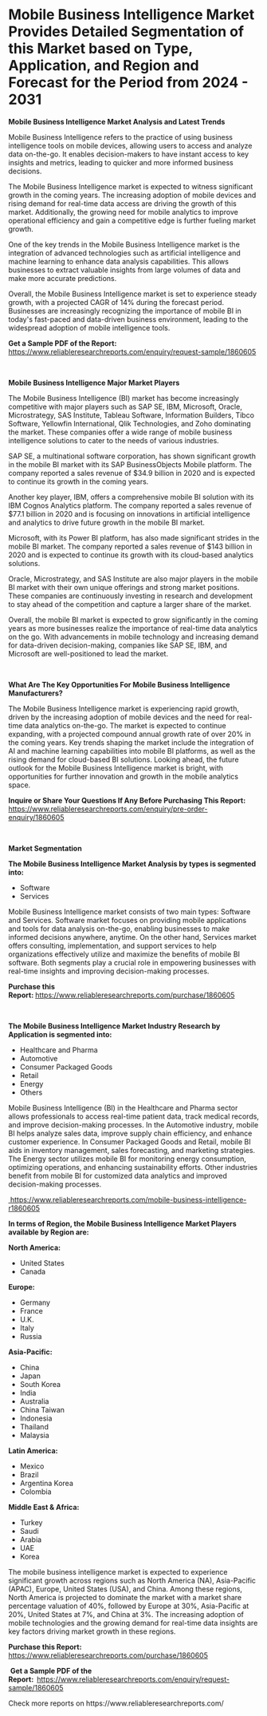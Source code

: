 <p><h1>Mobile Business Intelligence Market Provides Detailed Segmentation of this Market based on Type, Application, and Region and Forecast for the Period from 2024 - 2031</h1></p><p><strong>Mobile Business Intelligence Market Analysis and Latest Trends</strong></p>
<p><p>Mobile Business Intelligence refers to the practice of using business intelligence tools on mobile devices, allowing users to access and analyze data on-the-go. It enables decision-makers to have instant access to key insights and metrics, leading to quicker and more informed business decisions.</p><p>The Mobile Business Intelligence market is expected to witness significant growth in the coming years. The increasing adoption of mobile devices and rising demand for real-time data access are driving the growth of this market. Additionally, the growing need for mobile analytics to improve operational efficiency and gain a competitive edge is further fueling market growth.</p><p>One of the key trends in the Mobile Business Intelligence market is the integration of advanced technologies such as artificial intelligence and machine learning to enhance data analysis capabilities. This allows businesses to extract valuable insights from large volumes of data and make more accurate predictions.</p><p>Overall, the Mobile Business Intelligence market is set to experience steady growth, with a projected CAGR of 14% during the forecast period. Businesses are increasingly recognizing the importance of mobile BI in today's fast-paced and data-driven business environment, leading to the widespread adoption of mobile intelligence tools.</p></p>
<p><strong>Get a Sample PDF of the Report:&nbsp;</strong> <a href="https://www.reliableresearchreports.com/enquiry/request-sample/1860605">https://www.reliableresearchreports.com/enquiry/request-sample/1860605</a></p>
<p>&nbsp;</p>
<p><strong>Mobile Business Intelligence Major Market Players</strong></p>
<p><p>The Mobile Business Intelligence (BI) market has become increasingly competitive with major players such as SAP SE, IBM, Microsoft, Oracle, Microstrategy, SAS Institute, Tableau Software, Information Builders, Tibco Software, Yellowfin International, Qlik Technologies, and Zoho dominating the market. These companies offer a wide range of mobile business intelligence solutions to cater to the needs of various industries.</p><p>SAP SE, a multinational software corporation, has shown significant growth in the mobile BI market with its SAP BusinessObjects Mobile platform. The company reported a sales revenue of $34.9 billion in 2020 and is expected to continue its growth in the coming years.</p><p>Another key player, IBM, offers a comprehensive mobile BI solution with its IBM Cognos Analytics platform. The company reported a sales revenue of $77.1 billion in 2020 and is focusing on innovations in artificial intelligence and analytics to drive future growth in the mobile BI market.</p><p>Microsoft, with its Power BI platform, has also made significant strides in the mobile BI market. The company reported a sales revenue of $143 billion in 2020 and is expected to continue its growth with its cloud-based analytics solutions.</p><p>Oracle, Microstrategy, and SAS Institute are also major players in the mobile BI market with their own unique offerings and strong market positions. These companies are continuously investing in research and development to stay ahead of the competition and capture a larger share of the market.</p><p>Overall, the mobile BI market is expected to grow significantly in the coming years as more businesses realize the importance of real-time data analytics on the go. With advancements in mobile technology and increasing demand for data-driven decision-making, companies like SAP SE, IBM, and Microsoft are well-positioned to lead the market.</p></p>
<p>&nbsp;</p>
<p><strong>What Are The Key Opportunities For Mobile Business Intelligence Manufacturers?</strong></p>
<p><p>The Mobile Business Intelligence market is experiencing rapid growth, driven by the increasing adoption of mobile devices and the need for real-time data analytics on-the-go. The market is expected to continue expanding, with a projected compound annual growth rate of over 20% in the coming years. Key trends shaping the market include the integration of AI and machine learning capabilities into mobile BI platforms, as well as the rising demand for cloud-based BI solutions. Looking ahead, the future outlook for the Mobile Business Intelligence market is bright, with opportunities for further innovation and growth in the mobile analytics space.</p></p>
<p><strong>Inquire or Share Your Questions If Any Before Purchasing This Report:</strong> <a href="https://www.reliableresearchreports.com/enquiry/pre-order-enquiry/1860605">https://www.reliableresearchreports.com/enquiry/pre-order-enquiry/1860605</a></p>
<p>&nbsp;</p>
<p><strong>Market Segmentation</strong></p>
<p><strong>The Mobile Business Intelligence Market Analysis by types is segmented into:</strong></p>
<p><ul><li>Software</li><li>Services</li></ul></p>
<p><p>Mobile Business Intelligence market consists of two main types: Software and Services. Software market focuses on providing mobile applications and tools for data analysis on-the-go, enabling businesses to make informed decisions anywhere, anytime. On the other hand, Services market offers consulting, implementation, and support services to help organizations effectively utilize and maximize the benefits of mobile BI software. Both segments play a crucial role in empowering businesses with real-time insights and improving decision-making processes.</p></p>
<p><strong>Purchase this Report:&nbsp;</strong><a href="https://www.reliableresearchreports.com/purchase/1860605">https://www.reliableresearchreports.com/purchase/1860605</a></p>
<p>&nbsp;</p>
<p><strong>The Mobile Business Intelligence Market Industry Research by Application is segmented into:</strong></p>
<p><ul><li>Healthcare and Pharma</li><li>Automotive</li><li>Consumer Packaged Goods</li><li>Retail</li><li>Energy</li><li>Others</li></ul></p>
<p><p>Mobile Business Intelligence (BI) in the Healthcare and Pharma sector allows professionals to access real-time patient data, track medical records, and improve decision-making processes. In the Automotive industry, mobile BI helps analyze sales data, improve supply chain efficiency, and enhance customer experience. In Consumer Packaged Goods and Retail, mobile BI aids in inventory management, sales forecasting, and marketing strategies. The Energy sector utilizes mobile BI for monitoring energy consumption, optimizing operations, and enhancing sustainability efforts. Other industries benefit from mobile BI for customized data analytics and improved decision-making processes.</p></p>
<p><a href="https://www.reliableresearchreports.com/mobile-business-intelligence-r1860605">&nbsp;https://www.reliableresearchreports.com/mobile-business-intelligence-r1860605</a></p>
<p><strong>In terms of Region, the Mobile Business Intelligence Market Players available by Region are:</strong></p>
<p>
    <p> <strong> North America: </strong>
        <ul>
            <li>United States</li>
            <li>Canada</li>
        </ul>
        </p> 
    <p> <strong> Europe: </strong>
        <ul>
            <li>Germany</li>
            <li>France</li>
            <li>U.K.</li>
            <li>Italy</li>
            <li>Russia</li>
        </ul>
        </p> 
    <p> <strong> Asia-Pacific: </strong>
        <ul>
            <li>China</li>
            <li>Japan</li>
            <li>South Korea</li>
            <li>India</li>
            <li>Australia</li>
            <li>China Taiwan</li>
            <li>Indonesia</li>
            <li>Thailand</li>
            <li>Malaysia</li>
        </ul>
        </p> 
    <p> <strong> Latin America: </strong>
        <ul>
            <li>Mexico</li>
            <li>Brazil</li>
            <li>Argentina Korea</li>
            <li>Colombia</li>
        </ul>
        </p> 
    <p> <strong> Middle East & Africa: </strong>
        <ul>
            <li>Turkey</li>
            <li>Saudi</li>
            <li>Arabia</li>
            <li>UAE</li>
            <li>Korea</li>
        </ul>
    </p>
    </p>
<p><p>The mobile business intelligence market is expected to experience significant growth across regions such as North America (NA), Asia-Pacific (APAC), Europe, United States (USA), and China. Among these regions, North America is projected to dominate the market with a market share percentage valuation of 40%, followed by Europe at 30%, Asia-Pacific at 20%, United States at 7%, and China at 3%. The increasing adoption of mobile technologies and the growing demand for real-time data insights are key factors driving market growth in these regions.</p></p>
<p><strong>Purchase this Report: </strong><a href="https://www.reliableresearchreports.com/purchase/1860605">https://www.reliableresearchreports.com/purchase/1860605</a></p>
<p>&nbsp;<strong>Get a Sample PDF of the Report:&nbsp;&nbsp;</strong><a href="https://www.reliableresearchreports.com/enquiry/request-sample/1860605">https://www.reliableresearchreports.com/enquiry/request-sample/1860605</a></p>
<p><strong></strong></p>
<p>Check more reports on https://www.reliableresearchreports.com/</p>